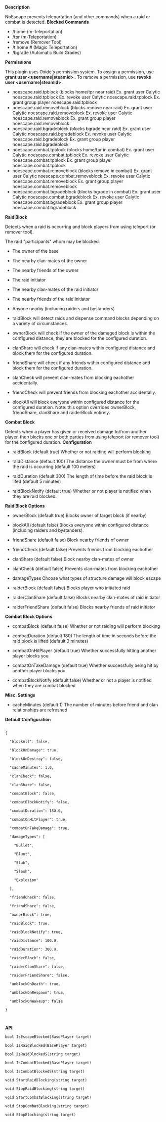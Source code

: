 **Description** 

NoEscape prevents teleportation (and other commands) when a raid or combat is detected.
**Blocked Commands** 


* /home        (m-Teleportation)
* /tpr            (m-Teleportation)
* /remove     (Remover Tool)
* /t home #   (Magic Teleportation)
* /bgrade     (Automatic Build Grades)

**Permissions** 

This plugin uses Oxide's permission system. To assign a permission, use **grant user <username|steamid> <permission>** . To remove a permission, use **revoke user <username|steamid> <permission>** .


* noescape.raid.tpblock (blocks home/tpr near raid)
Ex. grant user Calytic noescape.raid.tpblock
Ex. revoke user Calytic noescape.raid.tpblock
Ex. grant group player noescape.raid.tpblock
* noescape.raid.removeblock (blocks remove near raid)
Ex. grant user Calytic noescape.raid.removeblock
Ex. revoke user Calytic noescape.raid.removeblock
Ex. grant group player noescape.raid.removeblock
* noescape.raid.bgradeblock (blocks bgrade near raid)
Ex. grant user Calytic noescape.raid.bgradeblock
Ex. revoke user Calytic noescape.raid.bgradeblock
Ex. grant group player noescape.raid.bgradeblock
* noescape.combat.tpblock (blocks home/tpr in combat)
Ex. grant user Calytic noescape.combat.tpblock
Ex. revoke user Calytic noescape.combat.tpblock
Ex. grant group player noescape.combat.tpblock
* noescape.combat.removeblock (blocks remove in combat)
 Ex. grant user Calytic noescape.combat.removeblock
 Ex. revoke user Calytic noescape.combat.removeblock
Ex. grant group player noescape.combat.removeblock
* noescape.combat.bgradeblock (blocks bgrade in combat)
 Ex. grant user Calytic noescape.combat.bgradeblock
 Ex. revoke user Calytic noescape.combat.bgradeblock
Ex. grant group player noescape.combat.bgradeblock

**Raid Block** 

Detects when a raid is occurring and block players from using teleport (or remover tool).

The raid "participants" whom may be blocked:

* The owner of the base
* The nearby clan-mates of the owner
* The nearby friends of the owner
* The raid initiator
* The nearby clan-mates of the raid initiator
* The nearby friends of the raid initiator
* Anyone nearby (including raiders and bystanders)

* raidBlock will detect raids and dispense command blocks depending on a variety of circumstances.
* ownerBlock will check if the owner of the damaged block is within the configured distance, they are blocked for the configured duration.
* clanShare will check if any clan-mates within configured distance and block them for the configured duration.
* friendShare will check if any friends within configured distance and block them for the configured duration.
* clanCheck will prevent clan-mates from blocking eachother accidentally.
* friendCheck will prevent friends from blocking eachother accidentally.
* blockAll will block everyone within configured distance for the configured duration. Note: this option overrides ownerBlock, friendShare, clanShare and raiderBlock entirely.

**Combat Block** 

Detects when a player has given or received damage to/from another player, then blocks one or both parties from using teleport (or remover tool) for the configured duration.
**Configuration** 


* raidBlock (default true)
Whether or not raiding will perform blocking
* raidDistance (default 100)
The distance the owner must be from where the raid is occurring (default 100 meters)

* raidDuration (default 300)
The length of time before the raid block is lifed (default 5 minutes)
* raidBlockNotify (default true)
Whether or not player is notified when they are raid blocked.

**Raid Block Options** 


* ownerBlock (default true)
Blocks owner of target block (if nearby)

* blockAll (default false)
Blocks everyone within configured distance (including raiders and bystanders).

* friendShare (default false)
Block nearby friends of owner

* friendCheck (default false)
Prevents friends from blocking eachother

* clanShare (default false)
Block nearby clan-mates of owner
* clanCheck (default false)
Prevents clan-mates from blocking eachother
* damageTypes
Choose what types of structure damage will block escape
* raiderBlock (default false)
Blocks player who initiated raid

* raiderClanShare (default false)
Blocks nearby clan-mates of raid initiator
* raiderFriendShare (default false)
Blocks nearby friends of raid initiator

**Combat Block Options** 


* combatBlock (default false)
Whether or not raiding will perform blocking
* combatDuration (default 180)
The length of time in seconds before the raid block is lifted (default 3 minutes)
* combatOnHitPlayer (default true)
Whether successfully hitting another player blocks you

* combatOnTakeDamage (default true)
Whether successfully being hit by another player blocks you
* combatBlockNotify (default false)
Whether or not a player is notified when they are combat blocked

**Misc. Settings** 


* cacheMinutes (default 1)
The number of minutes before friend and clan relationships are refreshed

**Default Configuration** 

````

{

  "blockAll": false,

  "blockOnDamage": true,

  "blockOnDestroy": false,

  "cacheMinutes": 1.0,

  "clanCheck": false,

  "clanShare": false,

  "combatBlock": false,

  "combatBlockNotify": false,

  "combatDuration": 180.0,

  "combatOnHitPlayer": true,

  "combatOnTakeDamage": true,

  "damageTypes": [

    "Bullet",

    "Blunt",

    "Stab",

    "Slash",

    "Explosion"

  ],

  "friendCheck": false,

  "friendShare": false,

  "ownerBlock": true,

  "raidBlock": true,

  "raidBlockNotify": true,

  "raidDistance": 100.0,

  "raidDuration": 300.0,

  "raiderBlock": false,

  "raiderClanShare": false,

  "raiderFriendShare": false,

  "unblockOnDeath": true,

  "unblockOnRespawn": true,

  "unblockOnWakeup": false

}

 
````

**API** 

````
bool IsEscapeBlocked(BasePlayer target)

bool IsRaidBlocked(BasePlayer target)

bool IsRaidBlockedS(string target)

bool IsCombatBlocked(BasePlayer target)

bool IsCombatBlockedS(string target)

void StartRaidBlocking(string target)

void StopRaidBlocking(string target)

void StartCombatBlocking(string target)

void StopCombatBlocking(string target)

void StopBlocking(string target)
````